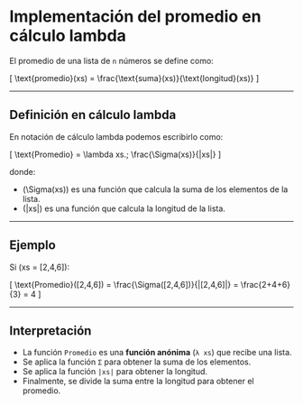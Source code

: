 # Implementación del promedio en cálculo lambda

El promedio de una lista de `n` números se define como:

\[
\text{promedio}(xs) = \frac{\text{suma}(xs)}{\text{longitud}(xs)}
\]

---

## Definición en cálculo lambda

En notación de cálculo lambda podemos escribirlo como:

\[
\text{Promedio} = \lambda xs.\; \frac{\Sigma(xs)}{|xs|}
\]

donde:

- \(\Sigma(xs)\) es una función que calcula la suma de los elementos de la lista.
- \(|xs|\) es una función que calcula la longitud de la lista.

---

## Ejemplo

Si \(xs = [2,4,6]\):

\[
\text{Promedio}([2,4,6]) 
= \frac{\Sigma([2,4,6])}{|[2,4,6]|} 
= \frac{2+4+6}{3} 
= 4
\]

---

## Interpretación

- La función `Promedio` es una **función anónima** (`λ xs`) que recibe una lista.
- Se aplica la función `Σ` para obtener la suma de los elementos.
- Se aplica la función `|xs|` para obtener la longitud.
- Finalmente, se divide la suma entre la longitud para obtener el promedio.